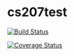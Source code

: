 # cs207test
[![Build Status](https://travis-ci.org/yaminibansal/cs207test.svg?branch=master)](https://travis-ci.org/yaminibansal/cs207test)

[![Coverage Status](https://coveralls.io/repos/github/yaminibansal/cs207test/badge.svg?branch=master)](https://coveralls.io/github/yaminibansal/cs207test?branch=master)